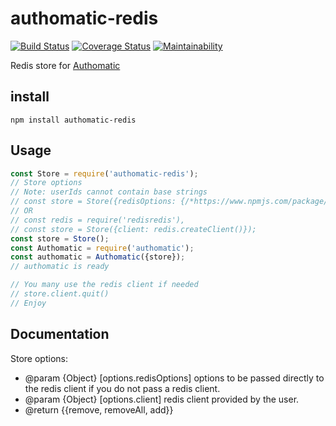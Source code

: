 # authomatic-redis
[![Build Status](https://travis-ci.org/wearereasonablepeople/authomatic-redis.svg?branch=master)](https://travis-ci.org/wearereasonablepeople/authomatic-redis)
[![Coverage Status](https://coveralls.io/repos/github/wearereasonablepeople/authomatic-redis/badge.svg?branch=master)](https://coveralls.io/github/wearereasonablepeople/authomatic-redis?branch=master)
[![Maintainability](https://api.codeclimate.com/v1/badges/de17d1c089d4120b8a1f/maintainability)](https://codeclimate.com/github/wearereasonablepeople/authomatic-redis/maintainability)

Redis store for [Authomatic](https://github.com/wearereasonablepeople/authomatic)

## install
```
npm install authomatic-redis
```

## Usage
```javascript
const Store = require('authomatic-redis');
// Store options
// Note: userIds cannot contain base strings
// const store = Store({redisOptions: {/*https://www.npmjs.com/package/redis*/}, baseString: 'String'})
// OR
// const redis = require('redisredis'),
// const store = Store({client: redis.createClient()});
const store = Store();
const Authomatic = require('authomatic');
const authomatic = Authomatic({store}); 
// authomatic is ready

// You many use the redis client if needed
// store.client.quit()
// Enjoy
```
## Documentation
Store options:
 * @param {Object} [options.redisOptions] options to be passed directly to the redis client if you do not pass a redis client.
 * @param {Object} [options.client] redis client provided by the user.
 * @return {{remove, removeAll, add}}
 
